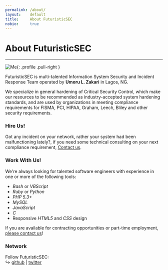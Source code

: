 ```yaml
---
permalink: /about/
layout:    default
title:     About FuturisticSEC
nobio:     true
---
```


# About FuturisticSEC
---------------------

![Me](http://gravatar.com/avatar/6ea61db1afd0fe022af40cbe4f70e19e?s=200){: .profile .pull-right }

FuturisticSEC is multi-talented Information System Security and Incident Response Team operated by **Umoru L. Zakari** in Lagos, NG.

We specialize in general hardening of Critical Security Control, which make our resources to be recommended as industry-accepted system hardening standards, and are used by organizations in meeting compliance requirements for FISMA, PCI, HIPAA, Graham, Leech, Bliley and other security requirements.

### Hire Us!

Got any incident on your network, rather your system had been malfunctioning lately?, if you need some technical consulting on your next compliance requirement, [Contact us](/contact/).

### Work With Us!

We're always looking for talented software engineers with experience in one or more of the following tools:

* _Bash_ or _VBScript_
* _Ruby_ or _Python_
* _PHP 5.3+_ 
* _MySQL_
* _JavaScript_
* _C_
* Responsive _HTML5_ and _CSS_ design

If you are available for contracting opportunities or part-time employment, [please contact us](/contact/)!

### Network


Follow FuturisticSEC:  
↪ [github](http://github.com/FuturisticSEC) | [twitter](http://twitter.com/Futuristic_SEC) 
